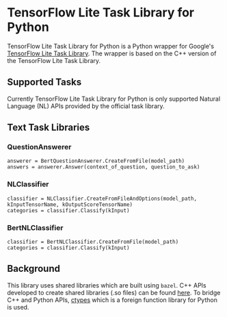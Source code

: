 # TensorFlow Lite Task Library for Python

TensorFlow Lite Task Library for Python is a Python wrapper for Google's [TensorFlow Lite Task Library](https://github.com/tensorflow/tflite-support/tree/master/tensorflow_lite_support/cc/task). The wrapper is based on the C++ version of the TensorFlow Lite Task Library.

## Supported Tasks
Currently TensorFlow Lite Task Library for Python is only supported  Natural Language (NL) APIs provided by the official task library.

## Text Task Libraries

### QuestionAnswerer

    answerer = BertQuestionAnswerer.CreateFromFile(model_path)
    answers = answerer.Answer(context_of_question, question_to_ask)

### NLClassifier

    classifier = NLClassifier.CreateFromFileAndOptions(model_path, kInputTensorName, kOutputScoreTensorName)
    categories = classifier.Classify(kInput)

### BertNLClassifier

    classifier = BertNLClassifier.CreateFromFile(model_path)
    categories = classifier.Classify(kInput)

## Background

This library uses shared libraries which are built using `bazel`.  C++ APIs developed to create shared libraries (.so files) can be found [here](https://github.com/VihangaAW/tflite-support).  To bridge C++ and Python APIs,  [ctypes](https://docs.python.org/3/library/ctypes.html) which is a foreign function library for Python is used.